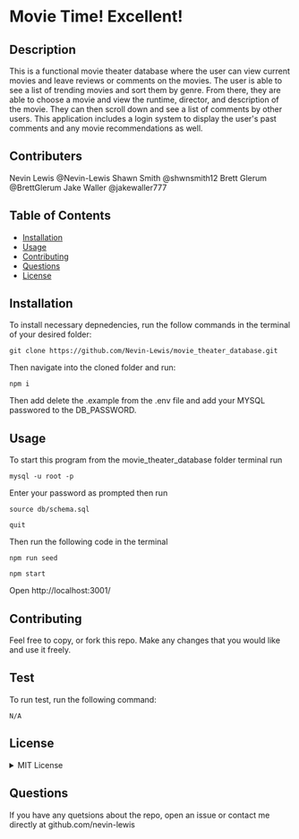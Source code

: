# Movie Time! Excellent!
## Description

This is a functional movie theater database where the user can view current movies and leave reviews or comments on the movies. The user is able to see a list of trending movies and sort them by genre. From there, they are able to choose a movie and view the runtime, director, and description of the movie. They can then scroll down and see a list of comments by other users. This application includes a login system to display the user's past comments and any movie recommendations as well. 

## Contributers

Nevin Lewis @Nevin-Lewis
Shawn Smith @shwnsmith12
Brett Glerum @BrettGlerum
Jake Waller @jakewaller777


## Table of Contents
  * [Installation](#installation)
  * [Usage](#usage)
  * [Contributing](#contributing)
  * [Questions](#questions)
  * [License](#license)
    
## Installation
To install necessary depnedencies, run the follow commands in the terminal of your desired folder:

```
git clone https://github.com/Nevin-Lewis/movie_theater_database.git
```
Then navigate into the cloned folder and run:

```
npm i
```
Then add delete the .example from the .env file and add your MYSQL passwored to the DB_PASSWORD. 
      
## Usage
To start this program from the movie_theater_database folder terminal run

```
mysql -u root -p
```
Enter your password as prompted then run

```
source db/schema.sql
```

```
quit
```

Then run the following code in the terminal

```
npm run seed
```

```
npm start
```
Open http://localhost:3001/

## Contributing
Feel free to copy, or fork this repo. Make any changes that you would like and use it freely. 

## Test
To run test, run the following command:

```
N/A
```    
    
## License

<details>

<summary> MIT License </summary>

Copyright (c) 2022 Wyld-Stallyns

Permission is hereby granted, free of charge, to any person obtaining a copy
of this software and associated documentation files (the "Software"), to deal
in the Software without restriction, including without limitation the rights
to use, copy, modify, merge, publish, distribute, sublicense, and/or sell
copies of the Software, and to permit persons to whom the Software is
furnished to do so, subject to the following conditions:

The above copyright notice and this permission notice shall be included in all
copies or substantial portions of the Software.

THE SOFTWARE IS PROVIDED "AS IS", WITHOUT WARRANTY OF ANY KIND, EXPRESS OR
IMPLIED, INCLUDING BUT NOT LIMITED TO THE WARRANTIES OF MERCHANTABILITY,
FITNESS FOR A PARTICULAR PURPOSE AND NONINFRINGEMENT. IN NO EVENT SHALL THE
AUTHORS OR COPYRIGHT HOLDERS BE LIABLE FOR ANY CLAIM, DAMAGES OR OTHER
LIABILITY, WHETHER IN AN ACTION OF CONTRACT, TORT OR OTHERWISE, ARISING FROM,
OUT OF OR IN CONNECTION WITH THE SOFTWARE OR THE USE OR OTHER DEALINGS IN THE

</details>

## Questions
If you have any quetsions about the repo, open an issue or contact me directly at github.com/nevin-lewis
